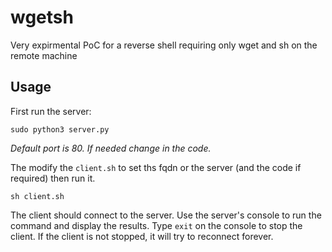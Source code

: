 # wgetsh

Very expirmental PoC for a reverse shell requiring only wget and sh on the remote machine

## Usage

First run the server:

```
sudo python3 server.py
```

*Default port is 80. If needed change in the code.*

The modify the `client.sh` to set ths fqdn or the server (and the code if required) then run it.

```
sh client.sh
```

The client should connect to the server. Use the server's console to run the command and display the results. Type `exit` on the console to stop the client. If the client is not stopped, it will try to reconnect forever.
